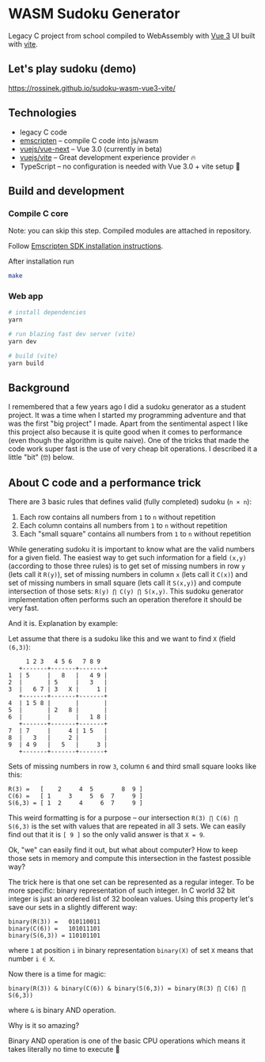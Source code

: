 # WASM Sudoku Generator

Legacy C project from school compiled to WebAssembly with [Vue 3](https://github.com/vuejs/vue-next) UI built with [vite](https://github.com/vuejs/vite).

## Let's play sudoku (demo)

https://rossinek.github.io/sudoku-wasm-vue3-vite/

## Technologies

- legacy C code
- [emscripten](https://emscripten.org/docs/getting_started/downloads.html) – compile C code into js/wasm
- [vuejs/vue-next](https://github.com/vuejs/vue-next) – Vue 3.0 (currently in beta)
- [vuejs/vite](https://github.com/vuejs/vite) – Great development experience provider 🔥
- TypeScript – no configuration is needed with Vue 3.0 + vite setup 💚

## Build and development

### Compile C core

Note: you can skip this step. Compiled modules are attached in repository.

Follow [Emscripten SDK installation instructions](https://emscripten.org/docs/getting_started/downloads.html#installation-instructions).

After installation run
```sh
make
```

### Web app

```sh
# install dependencies
yarn

# run blazing fast dev server (vite)
yarn dev

# build (vite)
yarn build
```

## Background

I remembered that a few years ago I did a sudoku generator as a student project.
It was a time when I started my programming adventure and that was the first "big project" I made.
Apart from the sentimental aspect I like this project also because it is quite good when it comes to performance (even though the algorithm is quite naive).
One of the tricks that made the code work super fast is the use of very cheap bit operations. I described it a little "bit" (🤓) below.

## About C code and a performance trick

There are 3 basic rules that defines valid (fully completed) sudoku (`n × n`):

1. Each row contains all numbers from `1` to `n` without repetition
2. Each column contains all numbers from `1` to `n` without repetition
3. Each "small square" contains all numbers from `1` to `n` without repetition

While generating sudoku it is important to know what are the valid numbers for a given field.
The easiest way to get such information for a field `(x,y)` (according to those three rules) is to get
set of missing numbers in row `y` (lets call it `R(y)`), set of missing numbers in column `x` (lets call it `C(x)`) and set of missing numbers in small square (lets call it `S(x,y)`)
and compute intersection of those sets: `R(y) ⋂ C(y) ⋂ S(x,y)`.
This sudoku generator implementation often performs such an operation therefore it should be very fast.

And it is. Explanation by example:

Let assume that there is a sudoku like this and we want to find `X` (field `(6,3)`):

```
     1 2 3   4 5 6   7 8 9
   +-------+-------+-------+
1  | 5     |   8   |   4 9 |
2  |       | 5     |   3   |
3  |   6 7 | 3   X |     1 |
   +-------+-------+-------+
4  | 1 5 8 |       |       |
5  |       | 2   8 |       |
6  |       |       |   1 8 |
   +-------+-------+-------+
7  | 7     |     4 | 1 5   |
8  |   3   |     2 |       |
9  | 4 9   |   5   |     3 |
   +-------+-------+-------+
```

Sets of missing numbers in row `3`, column `6` and third small square looks like this:

```
R(3) =   [    2     4  5        8  9 ]
C(6) =   [ 1     3     5  6  7     9 ]
S(6,3) = [ 1  2     4     6  7     9 ]
```

This weird formatting is for a purpose – our intersection `R(3) ⋂ C(6) ⋂ S(6,3)` is the set with values that are repeated in all 3 sets.
We can easily find out that it is `[ 9 ]` so the only valid answer is that `X = 9`.

Ok, "we" can easily find it out, but what about computer? How to keep those sets in memory and compute this intersection in the fastest possible way?

The trick here is that one set can be represented as a regular integer. To be more specific: binary representation of such integer.
In C world 32 bit integer is just an ordered list of 32 boolean values. Using this property let's save our sets in a slightly different way:
```
binary(R(3)) =   010110011
binary(C(6)) =   101011101
binary(S(6,3)) = 110101101
```
where `1` at position `i` in binary representation `binary(X)` of set `X` means that number `i ∈ X`.

Now there is a time for magic:

```
binary(R(3)) & binary(C(6)) & binary(S(6,3)) = binary(R(3) ⋂ C(6) ⋂ S(6,3))
```
where `&` is binary AND operation.

Why is it so amazing?

Binary AND operation is one of the basic CPU operations which means it takes literally no time to execute 💃
